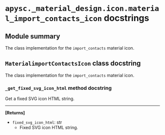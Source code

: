 # `apysc._material_design.icon.material_import_contacts_icon` docstrings

## Module summary

The class implementation for the `import_contacts` material icon.

## `MaterialimportContactsIcon` class docstring

The class implementation for the `import_contacts` material icon.

### `_get_fixed_svg_icon_html` method docstring

Get a fixed SVG icon HTML string.<hr>

**[Returns]**

- `fixed_svg_icon_html`: str
  - Fixed SVG icon HTML string.